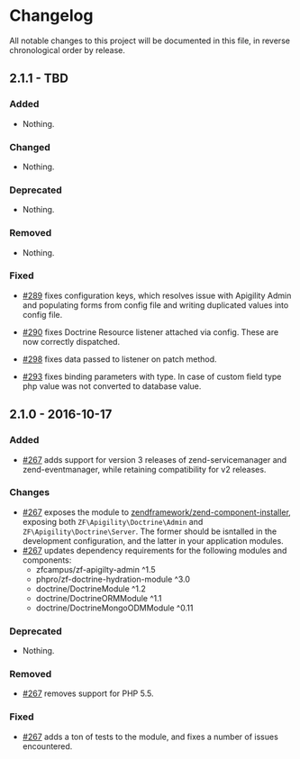# Changelog

All notable changes to this project will be documented in this file, in reverse chronological order by release.

## 2.1.1 - TBD

### Added

- Nothing.

### Changed

- Nothing.

### Deprecated

- Nothing.

### Removed

- Nothing.

### Fixed

- [#289](https://github.com/zfcampus/zf-apigility-doctrine/pull/289) fixes
  configuration keys, which resolves issue with Apigility Admin and populating
  forms from config file and writing duplicated values into config file.

- [#290](https://github.com/zfcampus/zf-apigility-doctrine/pull/290) fixes
  Doctrine Resource listener attached via config. These are now correctly
  dispatched.

- [#298](https://github.com/zfcampus/zf-apigility-doctrine/pull/298) fixes
  data passed to listener on patch method.

- [#293](https://github.com/zfcampus/zf-apigility-doctrine/pull/293) fixes
  binding parameters with type. In case of custom field type php value was not
  converted to database value.

## 2.1.0 - 2016-10-17

### Added

- [#267](https://github.com/zfcampus/zf-apigility-doctrine/pull/267) adds
  support for version 3 releases of zend-servicemanager and zend-eventmanager,
  while retaining compatibility for v2 releases.

### Changes

- [#267](https://github.com/zfcampus/zf-apigility-doctrine/pull/267) exposes the
  module to [zendframework/zend-component-installer](https://github.com/zendframework/zend-component-installer),
  exposing both `ZF\Apigility\Doctrine\Admin` and
  `ZF\Apigility\Doctrine\Server`. The former should be isntalled in the
  development configuration, and the latter in your application modules.
- [#267](https://github.com/zfcampus/zf-apigility-doctrine/pull/267) updates
  dependency requirements for the following modules and components:
  - zfcampus/zf-apigilty-admin ^1.5
  - phpro/zf-doctrine-hydration-module ^3.0
  - doctrine/DoctrineModule ^1.2
  - doctrine/DoctrineORMModule ^1.1
  - doctrine/DoctrineMongoODMModule ^0.11

### Deprecated

- Nothing.

### Removed

- [#267](https://github.com/zfcampus/zf-apigility-doctrine/pull/267) removes
  support for PHP 5.5.

### Fixed

- [#267](https://github.com/zfcampus/zf-apigility-doctrine/pull/267) adds a ton
  of tests to the module, and fixes a number of issues encountered.

